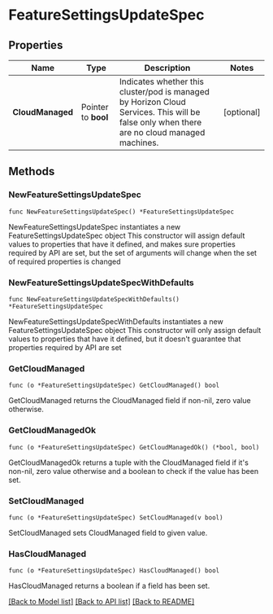 # FeatureSettingsUpdateSpec

## Properties

Name | Type | Description | Notes
------------ | ------------- | ------------- | -------------
**CloudManaged** | Pointer to **bool** | Indicates whether this cluster/pod is managed by Horizon Cloud Services. This will be false only when there are no cloud managed machines. | [optional] 

## Methods

### NewFeatureSettingsUpdateSpec

`func NewFeatureSettingsUpdateSpec() *FeatureSettingsUpdateSpec`

NewFeatureSettingsUpdateSpec instantiates a new FeatureSettingsUpdateSpec object
This constructor will assign default values to properties that have it defined,
and makes sure properties required by API are set, but the set of arguments
will change when the set of required properties is changed

### NewFeatureSettingsUpdateSpecWithDefaults

`func NewFeatureSettingsUpdateSpecWithDefaults() *FeatureSettingsUpdateSpec`

NewFeatureSettingsUpdateSpecWithDefaults instantiates a new FeatureSettingsUpdateSpec object
This constructor will only assign default values to properties that have it defined,
but it doesn't guarantee that properties required by API are set

### GetCloudManaged

`func (o *FeatureSettingsUpdateSpec) GetCloudManaged() bool`

GetCloudManaged returns the CloudManaged field if non-nil, zero value otherwise.

### GetCloudManagedOk

`func (o *FeatureSettingsUpdateSpec) GetCloudManagedOk() (*bool, bool)`

GetCloudManagedOk returns a tuple with the CloudManaged field if it's non-nil, zero value otherwise
and a boolean to check if the value has been set.

### SetCloudManaged

`func (o *FeatureSettingsUpdateSpec) SetCloudManaged(v bool)`

SetCloudManaged sets CloudManaged field to given value.

### HasCloudManaged

`func (o *FeatureSettingsUpdateSpec) HasCloudManaged() bool`

HasCloudManaged returns a boolean if a field has been set.


[[Back to Model list]](../README.md#documentation-for-models) [[Back to API list]](../README.md#documentation-for-api-endpoints) [[Back to README]](../README.md)


